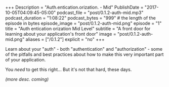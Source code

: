 +++
Description = "Auth.entication.orization. - Mid"
PublishDate = "2017-10-05T04:09:45-05:00"
podcast_file = "post/0.1.2-auth-mid.mp3"
podcast_duration = "1:08:22"
podcast_bytes = "999" # the length of the episode in bytes
episode_image = "post/0.1.2-auth-mid.png"
episode = "1"
title = "Auth entication orization Mid Level"
subtitle = "A front door for learning about your application's front door"
image = "post/0.1.2-auth-mid.png"
aliases = ["/0.1.2"]
explicit = "no"
+++

Learn about your "auth" - both "authentication" and "authorization" -
some of the pitfalls and best practices about how to make this
very important part of your application.

You *need* to get this right... But it's not that hard, these days.

_(more desc. coming)_
